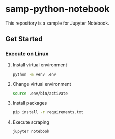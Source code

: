 # samp-python-notebook
This repository is a sample for Jupyter Notebook.

## Get Started
### Execute on Linux
1. Install virtual environment
    ```bash
    python -m venv .env
    ```
1. Change virtual environment
    ```bash
    source .env/bin/activate
    ```
1. Install packages
    ```bash
    pip install -r requirements.txt
    ```
1. Execute scraping
    ```bash
    jupyter notebook
    ```
